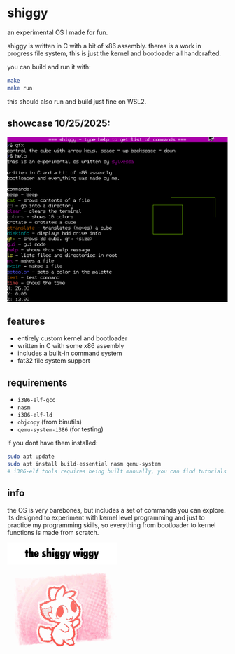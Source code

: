 # shiggy

an experimental OS I made for fun.

shiggy is written in C with a bit of x86 assembly. theres is a work in progress file system, this is just the kernel and bootloader all handcrafted.

you can build and run it with:

```bash
make
make run
```

this should also run and build just fine on WSL2.

## showcase 10/25/2025:

<img src="https://raw.githubusercontent.com/sylvessa/sylvessa/refs/heads/main/msrdc_vQ8qDDAxYO.gif">

## features

- entirely custom kernel and bootloader
- written in C with some x86 assembly
- includes a built-in command system
- fat32 file system support

## requirements

- `i386-elf-gcc`
- `nasm`
- `i386-elf-ld`
- `objcopy` (from binutils)
- `qemu-system-i386` (for testing)

if you dont have them installed:

```bash
sudo apt update
sudo apt install build-essential nasm qemu-system
# i386-elf tools requires being built manually, you can find tutorials online for it, i will provide a script for it later
```

## info

the OS is very barebones, but includes a set of commands you can explore. its designed to experiment with kernel level programming and just to practice my programming skills, so everything from bootloader to kernel functions is made from scratch.

<img src="https://raw.githubusercontent.com/sylvessa/sylvessa/refs/heads/main/caption.gif" width="250" height="250">
